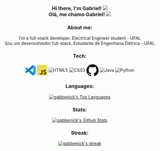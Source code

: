 <h3 align="center">
  Hi there, I'm Gabriel! 
  <img src="https://media.giphy.com/media/hvRJCLFzcasrR4ia7z/giphy.gif" width="28">
  <br>
  Olá, me chamo Gabriel!
  <img src="https://media.giphy.com/media/hvRJCLFzcasrR4ia7z/giphy.gif" width="28">
</h3>

<h3 align="center">
  About me:
</h3>
<p align="center"> I'm a full-stack developer. Electrical Engineer student - UFAL<br>
Sou um desenvolvedor full-stack. Estudante de Engenharia Elétrica - UFAL</p>

<h3 align="center"> Tech: </h3>
<div align="center">
   <img align="center" alt="Visual Studio Code" width="34px"  src="https://raw.githubusercontent.com/github/explore/80688e429a7d4ef2fca1e82350fe8e3517d3494d/topics/visual-studio-code/visual-studio-code.png" />
  <img align="center" alt="JavaScript" width="34px"   src="https://raw.githubusercontent.com/github/explore/80688e429a7d4ef2fca1e82350fe8e3517d3494d/topics/javascript/javascript.png" />
  <img align="center" alt="HTML5" width="43px" src="https://icon-library.com/images/html5-icon/html5-icon-13.jpg" />
  <img align="center" alt="CSS3" width="40px" src="https://logospng.org/download/css-3/logo-css-3-2048.png" />
  <img align="center" alt="GitHub" width="40px" src="https://raw.githubusercontent.com/github/explore/78df643247d429f6cc873026c0622819ad797942/topics/github/github.png" />
  <img align="center" alt="Java" width="40px" src="https://cdn-icons-png.flaticon.com/512/226/226777.png" />
  <img align="center" alt="Python" width="40px" src="https://upload.wikimedia.org/wikipedia/commons/c/c3/Python-logo-notext.svg" />

</div>

<h3 align="center"> Languages: </h3>
<p align="center">
  <a href="https://github.com/anuraghazra/github-readme-stats"><img alt="gabbenick's Top Languages" src="https://github-readme-stats.vercel.app/api/top-langs/?username=gabbenick&langs_count=8&layout=compact&theme=great-gatsby&hide_border=true" height="192px"/></a>
  <br/>
  </p>
  
  <h3 align="center"> Stats: </h3>
  <p align="center">
    <a href="https://github.com/anuraghazra/github-readme-stats"><img alt="gabbenick's Github Stats" src="https://denvercoder1-github-readme-stats.vercel.app/api/?username=gabbenick&show_icons=true&count_private=true&theme=great-gatsby&hide_border=true" height="192px"/></a>
  </p> 

 <h3 align="center"> Streak: </h3>
 <p align="center">
  <a href="https://github.com/DenverCoder1/github-readme-streak-stats">
    <img alt="gabbenick's streak" src="https://github-readme-streak-stats.herokuapp.com/?user=gabbenick&theme=great-gatsby&hide_border=true" height="192px"/>
  </a>
</p>

<!--
<details> 
  <summary>💻 GitHub Profile Stats</summary>
  <p align="center"> <br>
  <a href="https://github.com/gabbenick/login-screen-apex"><img width="282" src="https://denvercoder1-github-readme-stats.vercel.app/api/pin/?    username=gabbenick&repo=login-screen-apex&theme=great-gatsby&hide_border=true&show_icons=false" alt="github-readme-stats"></a>
  </p>
</details>
-->



<!--[<img align="left" alt="codeSTACKr | LinkedIn" width="22px" src="https://cdn.jsdelivr.net/npm/simple-icons@v3/icons/linkedin.svg" />][linkedin]-->
